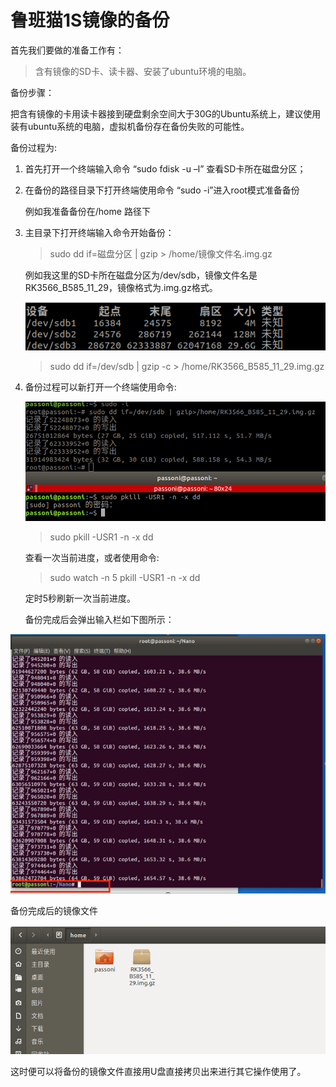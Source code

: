 # 鲁班猫1S镜像的备份


首先我们要做的准备工作有：



> 含有镜像的SD卡、读卡器、安装了ubuntu环境的电脑。



备份步骤：

把含有镜像的卡用读卡器接到硬盘剩余空间大于30G的Ubuntu系统上，建议使用装有ubuntu系统的电脑，虚拟机备份存在备份失败的可能性。

备份过程为:

1. 首先打开一个终端输入命令 “sudo fdisk -u –l” 查看SD卡所在磁盘分区；

2. 在备份的路径目录下打开终端使用命令  “sudo -i”进入root模式准备备份

   例如我准备备份在/home 路径下

3. 主目录下打开终端输入命令开始备份：

   > sudo dd if=磁盘分区 | gzip > /home/镜像文件名.img.gz

   例如我这里的SD卡所在磁盘分区为/dev/sdb，镜像文件名是RK3566_B585_11_29，镜像格式为.img.gz格式。

   ![](P4beifen.png)

   > sudo dd if=/dev/sdb | gzip -c > /home/RK3566_B585_11_29.img.gz

   

4. 备份过程可以新打开一个终端使用命令:

   ![](P5beifen.png)

   > sudo pkill -USR1 -n -x dd

   

   查看一次当前进度，或者使用命令:

   > sudo watch -n 5 pkill -USR1 -n -x dd 

   定时5秒刷新一次当前进度。

   备份完成后会弹出输入栏如下图所示：

![](P6beifen.png)

备份完成后的镜像文件

![](P7beifen.png)

这时便可以将备份的镜像文件直接用U盘直接拷贝出来进行其它操作使用了。